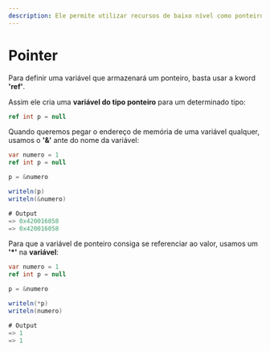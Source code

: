 ```yaml
---
description: Ele permite utilizar recursos de baixo nível como ponteiros que nem no C e Go.
---
```


# Pointer

Para definir uma variável que armazenará um ponteiro, basta usar a kword **'ref'**.

Assim ele cria uma **variável do tipo ponteiro** para um determinado tipo:

```csharp
ref int p = null
```

Quando queremos pegar o endereço de memória de uma variável qualquer, usamos o **'&'** ante do nome da variável:

```csharp
var numero = 1
ref int p = null

p = &numero

writeln(p)
writeln(&numero)

# Output
=> 0x420016058
=> 0x420016058
```

Para que a variável de ponteiro consiga se referenciar ao valor, usamos um **'\*'** na **variável**:

```csharp
var numero = 1
ref int p = null

p = &numero

writeln(*p)
writeln(numero)

# Output
=> 1
=> 1
```
